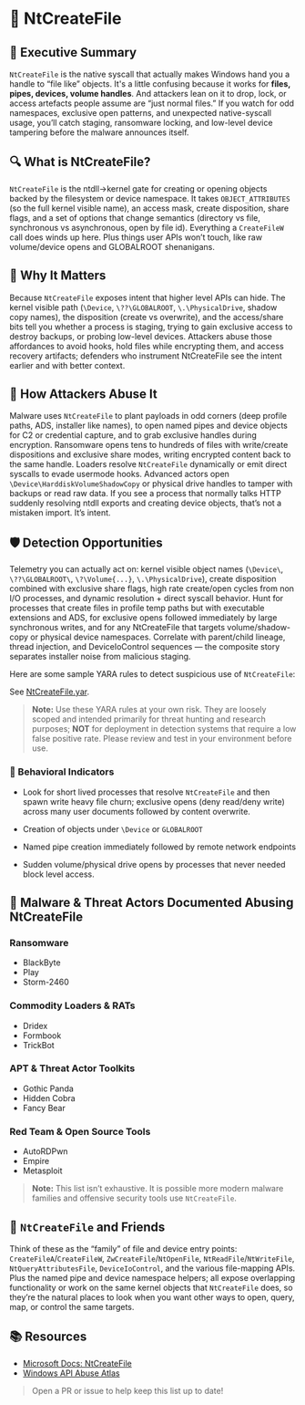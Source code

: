 # 📂 NtCreateFile 

## 🚀 Executive Summary
`NtCreateFile` is the native syscall that actually makes Windows hand you a handle to “file like” objects.  It's a little confusing because it works for **files, pipes, devices, volume handles**. And attackers lean on it to drop, lock, or access artefacts people assume are “just normal files.” If you watch for odd namespaces, exclusive open patterns, and unexpected native-syscall usage, you’ll catch staging, ransomware locking, and low-level device tampering before the malware announces itself.

## 🔍 What is NtCreateFile?
`NtCreateFile` is the ntdll→kernel gate for creating or opening objects backed by the filesystem or device namespace. It takes `OBJECT_ATTRIBUTES` (so the full kernel visible name), an access mask, create disposition, share flags, and a set of options that change semantics (directory vs file, synchronous vs asynchronous, open by file id). Everything a `CreateFileW` call does winds up here. Plus things user APIs won’t touch, like raw volume/device opens and GLOBALROOT shenanigans.

## 🚩 Why It Matters
Because `NtCreateFile` exposes intent that higher level APIs can hide. The kernel visible path (`\Device`, `\??\GLOBALROOT`, `\.\PhysicalDrive`, shadow copy names), the disposition (create vs overwrite), and the access/share bits tell you whether a process is staging, trying to gain exclusive access to destroy backups, or probing low-level devices. Attackers abuse those affordances to avoid hooks, hold files while encrypting them, and access recovery artifacts; defenders who instrument NtCreateFile see the intent earlier and with better context.

## 🧬 How Attackers Abuse It
Malware uses `NtCreateFile` to plant payloads in odd corners (deep profile paths, ADS, installer like names), to open named pipes and device objects for C2 or credential capture, and to grab exclusive handles during encryption. Ransomware opens tens to hundreds of files with write/create dispositions and exclusive share modes, writing encrypted content back to the same handle. Loaders resolve `NtCreateFile` dynamically or emit direct syscalls to evade usermode hooks. Advanced actors open `\Device\HarddiskVolumeShadowCopy` or physical drive handles to tamper with backups or read raw data. If you see a process that normally talks HTTP suddenly resolving ntdll exports and creating device objects, that’s not a mistaken import. It’s intent.

## 🛡️ Detection Opportunities
Telemetry you can actually act on: kernel visible object names (`\Device\`, `\??\GLOBALROOT\`, `\?\Volume{...}`, `\.\PhysicalDrive`), create disposition combined with exclusive share flags, high rate create/open cycles from non I/O processes, and dynamic resolution + direct syscall behavior. Hunt for processes that create files in profile temp paths but with executable extensions and ADS, for exclusive opens followed immediately by large synchronous writes, and for any NtCreateFile that targets volume/shadow-copy or physical device namespaces. Correlate with parent/child lineage, thread injection, and DeviceIoControl sequences — the composite story separates installer noise from malicious staging.

Here are some sample YARA rules to detect suspicious use of `NtCreateFile`:

See [NtCreateFile.yar](./NtCreateFile.yar).

> **Note:** Use these YARA rules at your own risk. They are loosely scoped and intended primarily for threat hunting and research purposes; **NOT** for deployment in detection systems that require a low false positive rate. Please review and test in your environment before use.

### 🐾 Behavioral Indicators
 - Look for short lived processes that resolve `NtCreateFile` and then spawn write heavy file churn; exclusive opens (deny read/deny write) across many user documents followed by content overwrite.

 - Creation of objects under `\Device` or `GLOBALROOT`

 - Named pipe creation immediately followed by remote network endpoints

 - Sudden volume/physical drive opens by processes that never needed block level access. 

## 🦠 Malware & Threat Actors Documented Abusing NtCreateFile

### **Ransomware**
- BlackByte 
- Play
- Storm-2460

### **Commodity Loaders & RATs**
- Dridex 
- Formbook
- TrickBot

### **APT & Threat Actor Toolkits**
- Gothic Panda 
- Hidden Cobra
- Fancy Bear

### **Red Team & Open Source Tools**
- AutoRDPwn
- Empire
- Metasploit

> **Note:** This list isn’t exhaustive. It is possible more modern malware families and offensive security tools use `NtCreateFile`.

## 🧵 `NtCreateFile` and Friends
Think of these as the “family” of file and device entry points: `CreateFileA`/`CreateFileW`, `ZwCreateFile`/`NtOpenFile`, `NtReadFile`/`NtWriteFile`, `NtQueryAttributesFile`, `DeviceIoControl`, and the various file-mapping APIs. Plus the named pipe and device namespace helpers; all expose overlapping functionality or work on the same kernel objects that `NtCreateFile` does, so they’re the natural places to look when you want other ways to open, query, map, or control the same targets.

## 📚 Resources
- [Microsoft Docs: NtCreateFile]()
- [Windows API Abuse Atlas](https://github.com/danafaye/WindowsAPIAbuseAtlas)

> Open a PR or issue to help keep this list up to date!